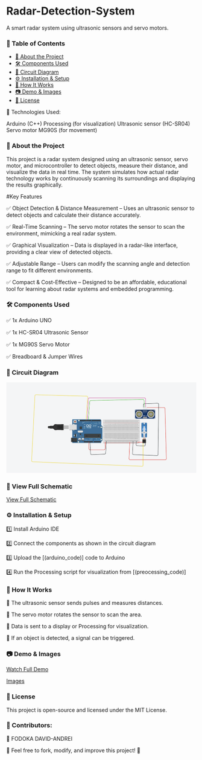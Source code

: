 # Radar-Detection-System

A smart radar system using ultrasonic sensors and servo motors.


### 📖 Table of Contents
- [📌 About the Project](#-about-the-project)  
- [🛠️ Components Used](#-components-used)  
- [🔧 Circuit Diagram](#-circuit-diagram)  
- [⚙️ Installation & Setup](#-installation--setup)  
- [🚀 How It Works](#-how-it-works)  
- [📷 Demo & Images](#-demo--images)  
- [📝 License](#-license) 

🔹 Technologies Used:

Arduino (C++)
Processing (for visualization)
Ultrasonic sensor (HC-SR04)
Servo motor MG90S (for movement)

### 📌 About the Project
This project is a radar system designed using an ultrasonic sensor, servo motor, and microcontroller to detect objects, measure their distance, and visualize the data in real time.
The system simulates how actual radar technology works by continuously scanning its surroundings and displaying the results graphically.

#Key Features

✅ Object Detection & Distance Measurement – Uses an ultrasonic sensor to detect objects and calculate their distance accurately.

✅ Real-Time Scanning – The servo motor rotates the sensor to scan the environment, mimicking a real radar system.

✅ Graphical Visualization – Data is displayed in a radar-like interface, providing a clear view of detected objects.

✅ Adjustable Range – Users can modify the scanning angle and detection range to fit different environments.

✅ Compact & Cost-Effective – Designed to be an affordable, educational tool for learning about radar systems and embedded programming.


### 🛠️ Components Used

✅ 1x Arduino UNO

✅ 1x HC-SR04 Ultrasonic Sensor

✅ 1x MG90S Servo Motor

✅ Breadboard & Jumper Wires

### 🔧 Circuit Diagram
![Image Description](circuit_diagram.png)

### 📜 View Full Schematic
[View Full Schematic](schematic_circuit.png)

### ⚙️ Installation & Setup

1️⃣ Install Arduino IDE

2️⃣ Connect the components as shown in the circuit diagram

3️⃣ Upload the [(arduino_code)] code to Arduino

4️⃣ Run the Processing script for visualization from [(preocessing_code)] 

### 🚀 How It Works
🔹 The ultrasonic sensor sends pulses and measures distances.

🔹 The servo motor rotates the sensor to scan the area.

🔹 Data is sent to a display or Processing for visualization.

🔹 If an object is detected, a signal can be triggered.

### 📷 Demo & Images

[Watch Full Demo](https://youtube.com/shorts/39jKKc9EM-A?si=kU4zIgdn9sroy9mW)

[Images](imagine_rl.JPEG)


### 📝 License
This project is open-source and licensed under the MIT License.

### 📌 Contributors:
👤 FODOKA DAVID-ANDREI

🔹 Feel free to fork, modify, and improve this project! 🚀

